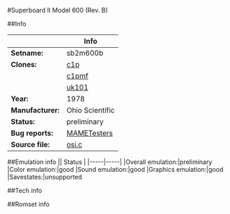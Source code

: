 #Superboard II Model 600 (Rev. B)

##Info

||Info|
|-----|-----|
|**Setname:**|sb2m600b
|**Clones:**|[c1p](c1p.md)
||[c1pmf](c1pmf.md)
||[uk101](uk101.md)
|**Year:**|1978
|**Manufacturer:**|Ohio Scientific
|**Status:**|preliminary
|**Bug reports:**|[MAMETesters](http://mametesters.org/view_all_set.php?type=1&temporary=y&search=osi.c)
|**Source file:**|[osi.c](https://github.com/mamedev/mame/blob/master/src/mess/drivers/osi.c)

##Emulation info
|| Status |
|-----|-----|
|Overall emulation:|preliminary
|Color emulation:|good
|Sound emulation:|good
|Graphics emulation:|good
|Savestates:|unsupported

##Tech info

##Romset info

<!--- START OF EDITED COMMENT DO NOT TOUCH TEXT ABOVE-->
